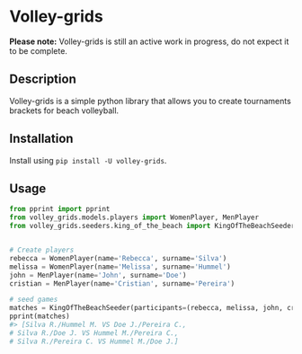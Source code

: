 # Volley-grids

**Please note:** Volley-grids is still an active work in progress, do not expect it to be complete.


## Description

Volley-grids is a simple python library that allows you to create tournaments brackets for beach volleyball.


## Installation

Install using `pip install -U volley-grids`.

## Usage

```python
from pprint import pprint
from volley_grids.models.players import WomenPlayer, MenPlayer
from volley_grids.seeders.king_of_the_beach import KingOfTheBeachSeeder


# Create players
rebecca = WomenPlayer(name='Rebecca', surname='Silva')
melissa = WomenPlayer(name='Melissa', surname='Hummel')
john = MenPlayer(name='John', surname='Doe')
cristian = MenPlayer(name='Cristian', surname='Pereira')

# seed games
matches = KingOfTheBeachSeeder(participants=(rebecca, melissa, john, cristian,), match_type='full').seed()
pprint(matches)
#> [Silva R./Hummel M. VS Doe J./Pereira C.,
# Silva R./Doe J. VS Hummel M./Pereira C.,
# Silva R./Pereira C. VS Hummel M./Doe J.]
```